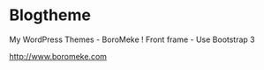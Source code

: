 # Blogtheme
My WordPress Themes - BoroMeke !
Front frame - Use Bootstrap 3

http://www.boromeke.com
